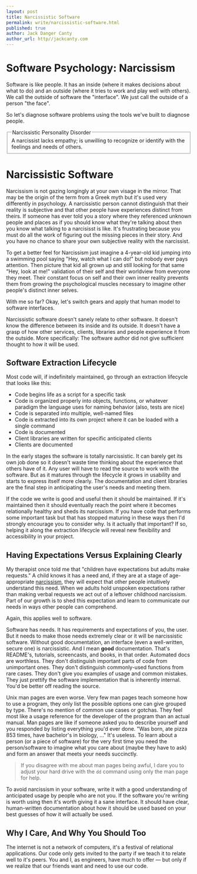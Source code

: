```yaml
---
layout: post
title: Narcissistic Software
permalink: write/narcissistic-software.html
published: true
author: Jack Danger Canty
author_url: http//jackcanty.com
---
```


# Software Psychology: Narcissism

Software is like people. It has an inside (where it makes decisions
about what to do) and an outside (where it tries to work and play well with others). We call the outside of software the
"interface". We just call the outside of a person "the face".

So let's diagnose software problems using the tools we've built to
diagnose people.

<fieldset>
  <legend>Narcissistic Personality Disorder</legend>
  A narcissist lacks empathy; is unwilling to recognize or identify with the feelings and needs of others.
</fieldset>

# Narcissistic Software

Narcissism is not gazing longingly at your own visage in the mirror. That may be the origin of the term from a Greek myth but it's used very differently in psychology. A narcissistic person cannot distinguish that their reality is subjective and that other people have experiences distinct from theirs. If someone has ever told you a story where they referenced unknown people and places as if you should know what they're talking about then you know what talking to a narcisisst is like. It's frustrating because you must do all the work of figuring out the missing pieces in their story. And you have no chance to share your own subjective reality with the narcissist.

 To get a better feel for Narcissism just imagine a 4-year-old kid jumping into a swimming pool saying "Hey, watch what I can do!" but nobody ever pays attention. Then picture that kid all grown up and still looking for that same "Hey, look at me!" validation of their self and their worldview from everyone they meet. Their constant focus on self and their own inner reality prevents them from growing the psychological muscles necessary to imagine other people's distinct inner selves.

With me so far? Okay, let's switch gears and apply that human model to software interfaces.

Narcissistic software doesn't sanely relate to other software. It doesn't know the difference between its inside and its outside. It doesn't have a grasp of how other services, clients, libraries and people experience it from the outside. More specifically: The software author did not give sufficient thought to how it will be used.

## Software Extraction Lifecycle

Most code will, if indefinitely maintained, go through an extraction
lifecycle that looks like this:

* Code begins life as a script for a specific task
* Code is organized properly into objects, functions, or whatever
  paradigm the language uses for naming behavior (also, tests are nice)
* Code is separated into multiple, well-named files
* Code is extracted into its own project where it can be loaded with a
  single command
* Code is documented
* Client libraries are written for specific anticipated clients
* Clients are documented

In the early stages the software is totally narcissistic. It can barely
get its own job done so it doesn't waste time thinking about the
experience that others have of it. Any user will have to read the source
to work with the software. But as it matures through the
lifecycle it grows in usability and starts to express itself more
clearly. The documentation and client libraries are the final step in
anticipating the user's needs and meeting them.

If the code we write is good and useful then it should be maintained. If
it's maintained then it should eventually reach the point where it
becomes relationally healthy and sheds its narcissism. If you have code
that performs some important task but that has stopped maturing in these
ways then I'd strongly encourage you to consider why. Is it actually
that important? If so, helping it along the extraction lifecycle will
reveal new flexibility and accessibility in your project.

## Having Expectations Versus Explaining Clearly

My therapist once told me that "children have expectations but adults make requests." A child knows it has a need and, if they are at a stage of age-appropriate [narcissism](http://en.wikipedia.org/wiki/Narcissistic_personality_disorder#cite_ref-DSM-IV-TR_0-1), they will expect that other people intuitively understand this need. When we adults hold unspoken expectations rather than making verbal requests we act out of a leftover childhood narcissism. Part of our growth is to shed this expectation and learn to communicate our needs in ways other people can comprehend.

Again, this applies well to software.

Software has needs. It has requirements and expectations of you, the
user. But it needs to make those needs extremely clear or it will be
narcissistic software.
Without good documentation, an interface (even a well-written, secure one) is narcissistic. And I mean ****good**** documentation. That's README's, tutorials, screencasts, and books, in that order. Automated docs are worthless. They don't distinguish important parts of code from unimportant ones. They don't distinguish commonly-used functions from rare cases. They don't give you examples of usage and common mistakes. They just prettify the software implementation that is inherently internal. You'd be better off reading the source.

Unix man pages are even worse. Very few man pages teach someone how to use a program, they only list the possible options one can give grouped by type. There's no mention of common use cases or gotchas. They feel most like a usage reference for the developer of the program than an actual manual. Man pages are like if someone asked you to describe yourself and you responded by listing everything you'd ever done. "Was born, ate pizza 853 times, have bachelor's in biology, ..." It's useless. To learn about a person (or a piece of software) for the very first time you need the person/software to imagine what you care about (maybe they have to ask) and form an answer that meets your needs succinctly.

> If you disagree with me about man pages being awful, I dare you to adjust your hard drive with the `dd` command using only the man page for help.

To avoid narcissism in your software, write it with a good understanding of anticipated usage by people who are not you. If the software you're writing is worth using then it's worth giving it a sane interface. It should have clear, human-written documentation about how it should be used based on your best guesses of how it will actually be used.

## Why I Care, And Why You Should Too

The internet is not a network of computers, it's a festival of relational applications. Our code only gets invited to the party if we teach it to relate well to it's peers. You and I, as engineers, have much to offer &mdash; but only if we realize that our friends want and need to use our code.

